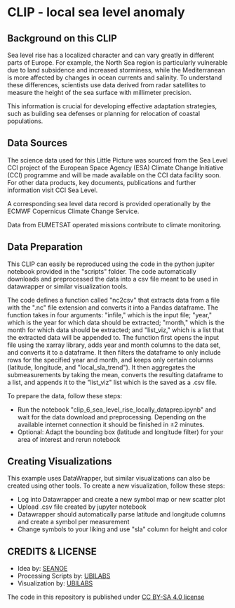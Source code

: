 # CLIP - local sea level anomaly 

## Background on this CLIP
Sea level rise has a localized character and can vary greatly in different parts of Europe. For example, the North Sea region is particularly vulnerable due to land subsidence and increased storminess, while the Mediterranean is more affected by changes in ocean currents and salinity. To understand these differences, scientists use data derived from radar satellites to measure the height of the sea surface with millimeter precision.

This information is crucial for developing effective adaptation strategies, such as building sea defenses or planning for relocation of coastal populations.

## Data Sources

The science data used for this Little Picture was sourced from the Sea Level CCI project of the European Space Agency (ESA) Climate Change Initiative (CCI) programme and will be made available on the CCI data facility soon. For other data products, key documents, publications and further information visit CCI Sea Level.

A corresponding sea level data record is provided operationally by the ECMWF Copernicus Climate Change Service.

Data from EUMETSAT operated missions contribute to climate monitoring.

## Data Preparation

This CLIP can easily be reproduced using the code in the python jupiter notebook provided in the "scripts" folder. The code automatically downloads and preprocessed the data into a csv file meant to be used in datawrapper or similar visualization tools. 

The code defines a function called "nc2csv" that extracts data from a file with the ".nc" file extension and converts it into a Pandas dataframe. The function takes in four arguments: "infile," which is the input file; "year," which is the year for which data should be extracted; "month," which is the month for which data should be extracted; and "list_viz," which is a list that the extracted data will be appended to. The function first opens the input file using the xarray library, adds year and month columns to the data set, and converts it to a dataframe. It then filters the dataframe to only include rows for the specified year and month, and keeps only certain columns (latitude, longitude, and "local_sla_trend"). It then aggregates the submeasurements by taking the mean, converts the resulting dataframe to a list, and appends it to the "list_viz" list which is the saved as a .csv file.

To prepare the data, follow these steps:

 - Run the notebook "clip_6_sea_level_rise_locally_dataprep.ipynb" and wait for the data download and preprocessing. Depending on the available internet connection it should be finished in ±2 minutes.
 - Optional: Adapt the bounding box (latitude and longitude filter) for your area of interest and rerun notebook

## Creating Visualizations
This example uses DataWrapper, but similar visualizations can also be created using other tools. To create a new visualization, follow these steps:

 - Log into Datawrapper and create a new symbol map or new scatter plot
 - Upload .csv file created by jupyter notebook 
 - Datawrapper should automatically parse latitude and longitude columns and create a symbol per measurement
 - Change symbols to your liking and use "sla" column for height and color

## CREDITS & LICENSE
- Idea by: [SEANOE](https://doi.org/10.17882/74354)
- Processing Scripts by: [UBILABS](https://www.ubilabs.com/)
- Visualization by: [UBILABS](https://www.ubilabs.com/)

The code in this repository is published under [CC BY-SA 4.0 license](https://creativecommons.org/licenses/by-sa/4.0/)
